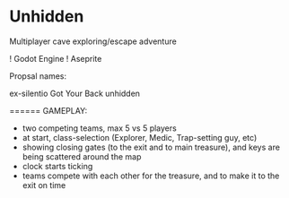# Unhidden

Multiplayer cave exploring/escape adventure

! Godot Engine
! Aseprite


Propsal names:

ex-silentio
Got Your Back
unhidden


====== GAMEPLAY:

- two competing teams, max 5 vs 5 players
- at start, class-selection (Explorer, Medic, Trap-setting guy, etc)
- showing closing gates (to the exit and to main treasure), and keys are being scattered around the map
- clock starts ticking
- teams compete with each other for the treasure, and to make it to the exit on time